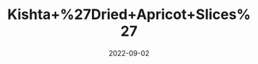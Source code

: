 ---
title: 'Kishta+%27Dried+Apricot+Slices%27'
date: '2022-09-02' 
metatag: '' 
inventory: '0' 
draft: false 
# meta description 
shortDescripton: ''
description: 'Dry+Fruit'
longdescription: ''
featured: True
# product Price
price: '160.0'
# Product Short Description
shortDescription: ''
productID: 'F3AB667E-9F2A-ED11-9968-005056B3A416'
type: 'products'
category: 'Dry+Fruit' 
thumnailproduct: 'https://aminsaddiquidawakhana.eralive.net/images/products/F3AB667E-9F2A-ED11-9968-005056B3A4161.png' 
images:
  - image: 'images/products/F3AB667E-9F2A-ED11-9968-005056B3A4161.png'  
Variants:
---
